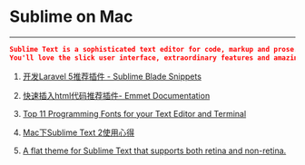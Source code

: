 # Sublime on Mac

---

```json
Sublime Text is a sophisticated text editor for code, markup and prose.
You'll love the slick user interface, extraordinary features and amazing performance
```

1. [开发Laravel 5推荐插件 - Sublime Blade Snippets](https://packagecontrol.io/packages/Blade%20Snippets)
2. [快速插入html代码推荐插件- Emmet Documentation](http://docs.emmet.io/cheat-sheet/)

3. [Top 11 Programming Fonts for your Text Editor and Terminal](http://wesbos.com/programming-fonts/)

4. [Mac下Sublime Text 2使用心得](http://www.jianshu.com/p/25cdc7d608bb)

5. [A flat theme for Sublime Text that supports both retina and non-retina.](https://github.com/itsthatguy/theme-itg-flat)
